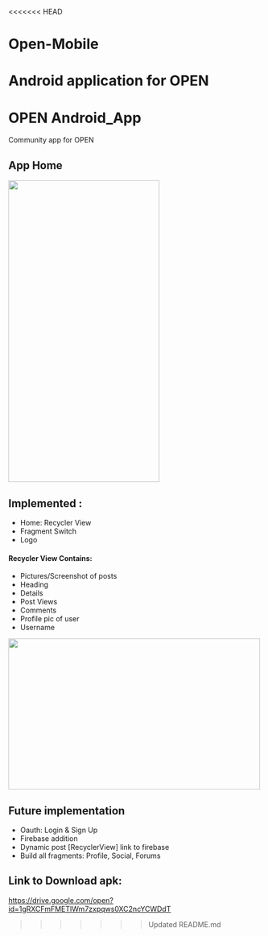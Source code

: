 <<<<<<< HEAD
# Open-Mobile
Android application for OPEN
=======
# OPEN Android_App
Community app for OPEN

## App Home
<img src="https://user-images.githubusercontent.com/46739435/75350005-c41c0f00-58cb-11ea-84e4-7c23687ed915.jpg" data-canonical-src="https://gyazo.com/eb5c5741b6a9a16c692170a41a49c858.png" width="300" height="600" />


## Implemented :
* Home: Recycler View
* Fragment Switch
* Logo

#### Recycler View Contains:
* Pictures/Screenshot of posts
* Heading
* Details
* Post Views
* Comments
* Profile pic of user
* Username
<img src="https://user-images.githubusercontent.com/46739435/75353591-b10c3d80-58d1-11ea-976b-eea55ce13ec2.png" data-canonical-src="https://gyazo.com/eb5c5741b6a9a16c692170a41a49c858.png" width="500" height="300" />

## Future implementation
* Oauth: Login & Sign Up
* Firebase addition
* Dynamic post [RecyclerView] link to firebase
* Build all fragments: Profile, Social, Forums

## Link to Download apk:
https://drive.google.com/open?id=1gRXCFmFMETIWm7zxpqws0XC2ncYCWDdT
>>>>>>> Updated README.md
